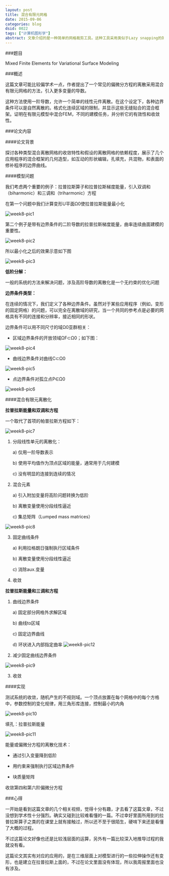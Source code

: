 ```yaml
---
layout: post
title: 混合有限元网格
date: 2015-09-06
categories: blog
dsid: 0022
tags: ["计算机图形学"]
abstract: 文章介绍的是一种简单的网格裁剪工具。这种工具采用类似于Lazy snapping的简单操作，用在了3D模型上。这种简单体现在了它不需要用户精确地指定裁切的边缘，也不需要太多的操作，只需要示意性的几个笔划，就达到对3D模型的“部位”区分。并且在这个基础上，工具运用其他简单的笔划和按键组合，实现了对区分后的部位进行边缘调整，裁剪，拼接，甚至是编辑操作。
---
```


###题目

Mixed Finite Elements for Variational Surface Modeling

###概述

这篇文章可能比较偏学术一点，作者提出了一个常见的偏微分方程的离散采用混合有限元网格的方法，引入更多变量的导数。

这种方法使用一阶导数，允许一个简单的线性元件离散。在这个设定下，各种边界条件可以是自然离散的。格式化连续区域的限制，并显示这些无缝贴合的混合框架。证明在有限元模型中混合FEM，不同的建模任务，并分析它的有效性和收敛性。

###论文内容

####论文背景

探讨各种类型混合离散网格的收敛特性和假设的离散网格的依赖程度，展示了几个应用程序的混合框架的几何造型，如互动的形状编辑，孔填充，共混物，和表面的修补程序的边界曲线。

####模型问题

我们考虑两个重要的例子：拉普拉斯算子和拉普拉斯梯度能量，引入双调和（biharmonic）和三调和（triharmonic）方程

在第一个问题中我们计算变形U平面Ω0使拉普拉斯能量最小化

![week8-pic1](/photo/week8/pic1.png) 

第二个例子是带有边界条件的二阶导数的拉普拉斯梯度能量，曲率连续曲面建模的重要性。

![week8-pic2](/photo/week8/pic2.png) 

所以最小化之后的效果示意如下图

![week8-pic3](/photo/week8/pic3.png) 

**低阶分解：**

一般的系统的方法来解决问题，涉及高阶导数的离散化是一个无约束的优化问题

**边界条件类型：**

在连续的情况下，我们定义了各种边界条件。虽然对于某些应用程序（例如，变形的固定网格）的问题，可以完全在离散域的研究，当一个共同的参考点是必要的网格具有不同的连接和分辨率，接近相同的形状。

边界条件可以用不同尺寸的域Ω0亚群相关：

- 区域边界条件的开放领域ΩF⊂Ω0；如下图：

![week8-pic4](/photo/week8/pic4.png) 

- 曲线边界条件对曲线C⊂Ω0

![week8-pic5](/photo/week8/pic5.png) 

- 点边界条件对孤立点P∈Ω0

![week8-pic6](/photo/week8/pic6.png) 

####混合有限元离散化

**拉普拉斯能量和双调和方程**

一个取代了首项的帕普拉斯方程如下：

![week8-pic7](/photo/week8/pic7.png) 

1.	分段线性单元的离散化：

	a)	仅用一阶导数表示

	b)	使用平均值作为顶点区域的能量，通常用于几何建模

	c)	没有明显的连接到连续的情况

2.	混合元素

	a)	引入附加变量将高阶问题转换为低阶

	b)	离散变量使用分段线性逼近

	c)	集总矩阵（Lumped mass matrices）

![week8-pic8](/photo/week8/pic8.png) 

3.	固定曲线条件

	a)	利用拉格朗日强制执行区域条件

	b)	离散变量使用分段线性逼近

	c)	消除aux.变量

4.	收敛

**拉普拉斯能量和三调和方程**

1.	曲线边界条件

	a)	固定部分网格外求解区域

	b)	曲线to区域
	
	c)	固定边界曲线
	
	d)	环状进入内部指定曲率 ![week8-pic12](/photo/week8/pic12.png) 

2.	减少固定曲线边界条件

![week8-pic9](/photo/week8/pic9.png) 

3.	收敛

####实现

测试系统的收敛，随机产生的不规则域。一个顶点放置在每个网格中的每个方格中，参数控制的变化规律，用三角形库连接，控制最小的内角

![week8-pic10](/photo/week8/pic10.png) 

填孔：拉普拉斯能量

![week8-pic11](/photo/week8/pic11.png) 

能量或偏微分方程的离散化技术：

- 通过引入变量降到低阶

- 用约束来强制执行区域边界条件

- 块质量矩阵

收敛第四和第六阶偏微分方程

###心得

一开始是看到这篇文章的几个相关视频，觉得十分有趣，才去看了这篇文章，不过没想到学术性十分强烈。确实又碰到比较难看懂的一篇。不过幸好里面所用到的拉普拉斯算子之类的在课堂上就有接触过，所以还不至于很陌生，硬啃下来还是看懂了大概的过程。

不过这篇论文好像也还是比较浅层面的运算，另外有一篇比较深入地推导过程的我就没有看。

这篇论文其实有对应的应用的，是在三维层面上对模型进行的一些拉伸操作还有变形，也是建立在拉普拉斯上面的，不过在论文里面没有体现，所以我周报里面也没有涉及。